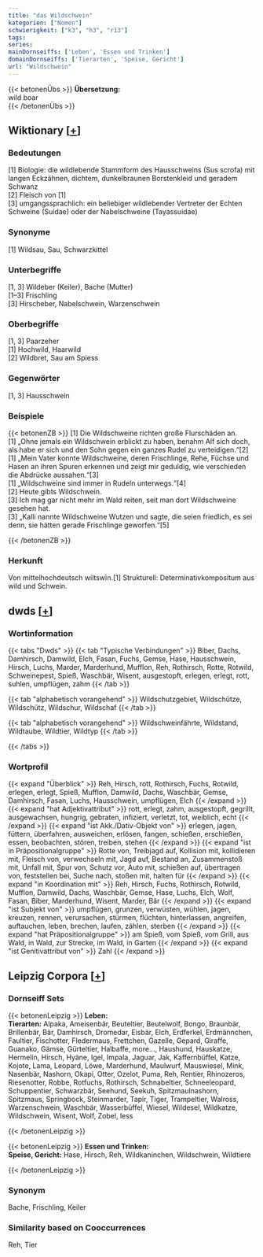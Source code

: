 ```yaml
---
title: "das Wildschwein"
kategorien: ["Nomen"]
schwierigkeit: ["k3", "h3", "r13"]
tags:
series:
mainDornseiffs: ['Leben', 'Essen und Trinken']
domainDornseiffs: ['Tierarten', 'Speise, Gericht']
url: "Wildschwein"
---
```


{{< betonenÜbs >}}
**Übersetzung:**  
wild boar  
{{< /betonenÜbs >}}

## Wiktionary [[+](https://de.wiktionary.org/wiki/Wildschwein)]

### Bedeutungen
[1] Biologie: die wildlebende Stammform des Hausschweins (Sus scrofa) mit langen Eckzähnen, dichtem, dunkelbraunen Borstenkleid und geradem Schwanz  
[2] Fleisch von [1]  
[3] umgangssprachlich: ein beliebiger wildlebender Vertreter der Echten Schweine (Suidae) oder der Nabelschweine (Tayassuidae)  

### Synonyme
[1] Wildsau, Sau, Schwarzkittel  

### Unterbegriffe
[1, 3] Wildeber (Keiler), Bache (Mutter)  
[1–3] Frischling  
[3] Hirscheber, Nabelschwein, Warzenschwein  

### Oberbegriffe
[1, 3] Paarzeher  
[1] Hochwild, Haarwild  
[2] Wildbret, Sau am Spiess  

### Gegenwörter
[1, 3] Hausschwein  

### Beispiele
{{< betonenZB >}}
[1] Die Wildschweine richten große Flurschäden an.  
[1] „Ohne jemals ein Wildschwein erblickt zu haben, benahm Alf sich doch, als habe er sich und den Sohn gegen ein ganzes Rudel zu verteidigen.“[2]  
[1] „Mein Vater konnte Wildschweine, deren Frischlinge, Rehe, Füchse und Hasen an ihren Spuren erkennen und zeigt mir geduldig, wie verschieden die Abdrücke aussahen.“[3]  
[1] „Wildschweine sind immer in Rudeln unterwegs.“[4]  
[2] Heute gibts Wildschwein.  
[3] Ich mag gar nicht mehr im Wald reiten, seit man dort Wildschweine gesehen hat.  
[3] „Kalli nannte Wildschweine Wutzen und sagte, die seien friedlich, es sei denn, sie hätten gerade Frischlinge geworfen.“[5]  

{{< /betonenZB >}}
### Herkunft
Von mittelhochdeutsch wiltswīn.[1] Strukturell: Determinativkompositum aus wild und Schwein.  



## dwds [[+](https://www.dwds.de/wb/Wildschwein)]

### Wortinformation
{{< tabs "Dwds" >}}
{{< tab "Typische Verbindungen" >}}
Biber, Dachs, Damhirsch, Damwild, Elch, Fasan, Fuchs, Gemse, Hase, Hausschwein, Hirsch, Luchs, Marder, Marderhund, Mufflon, Reh, Rothirsch, Rotte, Rotwild, Schweinepest, Spieß, Waschbär, Wisent, ausgestopft, erlegen, erlegt, rott, suhlen, umpflügen, zahm
{{< /tab >}}

{{< tab "alphabetisch vorangehend" >}}
Wildschutzgebiet, Wildschütze, Wildschütz, Wildschur, Wildschaf
{{< /tab >}}

{{< tab "alphabetisch vorangehend" >}}
Wildschweinfährte, Wildstand, Wildtaube, Wildtier, Wildtyp
{{< /tab >}}

{{< /tabs >}}

### Wortprofil
{{< expand "Überblick" >}} Reh, Hirsch, rott, Rothirsch, Fuchs, Rotwild, erlegen, erlegt, Spieß, Mufflon, Damwild, Dachs, Waschbär, Gemse, Damhirsch, Fasan, Luchs, Hausschwein, umpflügen, Elch {{< /expand >}}
{{< expand "hat Adjektivattribut" >}} rott, erlegt, zahm, ausgestopft, gegrillt, ausgewachsen, hungrig, gebraten, infiziert, verletzt, tot, weiblich, echt {{< /expand >}}
{{< expand "ist Akk./Dativ-Objekt von" >}} erlegen, jagen, füttern, überfahren, ausweichen, erlösen, fangen, schießen, erschießen, essen, beobachten, stören, treiben, stehen {{< /expand >}}
{{< expand "ist in Präpositionalgruppe" >}} Rotte von, Treibjagd auf, Kollision mit, kollidieren mit, Fleisch von, verwechseln mit, Jagd auf, Bestand an, Zusammenstoß mit, Unfall mit, Spur von, Schutz vor, Auto mit, schießen auf, übertragen von, feststellen bei, Suche nach, stoßen mit, halten für {{< /expand >}}
{{< expand "in Koordination mit" >}} Reh, Hirsch, Fuchs, Rothirsch, Rotwild, Mufflon, Damwild, Dachs, Waschbär, Gemse, Hase, Luchs, Elch, Wolf, Fasan, Biber, Marderhund, Wisent, Marder, Bär {{< /expand >}}
{{< expand "ist Subjekt von" >}} umpflügen, grunzen, verwüsten, wühlen, jagen, kreuzen, rennen, verursachen, stürmen, flüchten, hinterlassen, angreifen, auftauchen, leben, brechen, laufen, zählen, sterben {{< /expand >}}
{{< expand "hat Präpositionalgruppe" >}} am Spieß, vom Spieß, vom Grill, aus Wald, in Wald, zur Strecke, im Wald, in Garten {{< /expand >}}
{{< expand "ist Genitivattribut von" >}} Zahl {{< /expand >}}

## Leipzig Corpora [[+](https://corpora.uni-leipzig.de/en/res?word=Wildschwein&corpusId=deu_newscrawl-public_2018)]

### Dornseiff Sets
{{< betonenLeipzig >}}
**Leben:**  
**Tierarten:** Alpaka, Ameisenbär, Beuteltier, Beutelwolf, Bongo, Braunbär, Brillenbär, Bär, Damhirsch, Dromedar, Eisbär, Elch, Erdferkel, Erdmännchen, Faultier, Fischotter, Fledermaus, Frettchen, Gazelle, Gepard, Giraffe, Guanako, Gämse, Gürteltier, Halbaffe, more..., Haushund, Hauskatze, Hermelin, Hirsch, Hyäne, Igel, Impala, Jaguar, Jak, Kaffernbüffel, Katze, Kojote, Lama, Leopard, Löwe, Marderhund, Maulwurf, Mauswiesel, Mink, Nasenbär, Nashorn, Okapi, Otter, Ozelot, Puma, Reh, Rentier, Rhinozeros, Riesenotter, Robbe, Rotfuchs, Rothirsch, Schnabeltier, Schneeleopard, Schuppentier, Schwarzbär, Seehund, Seekuh, Spitzmaulnashorn, Spitzmaus, Springbock, Steinmarder, Tapir, Tiger, Trampeltier, Walross, Warzenschwein, Waschbär, Wasserbüffel, Wiesel, Wildesel, Wildkatze, Wildschwein, Wisent, Wolf, Zobel, less  

{{< /betonenLeipzig >}}


{{< betonenLeipzig >}}
**Essen und Trinken:**  
**Speise, Gericht:** Hase, Hirsch, Reh, Wildkaninchen, Wildschwein, Wildtiere  

{{< /betonenLeipzig >}}

### Synonym
Bache, Frischling, Keiler


### Similarity based on Cooccurrences
Reh, Tier

